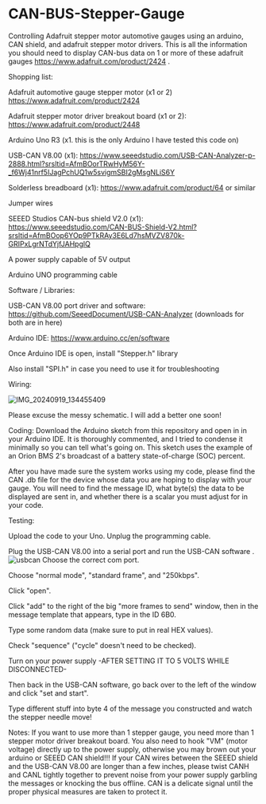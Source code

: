 # CAN-BUS-Stepper-Gauge
Controlling Adafruit stepper motor automotive gauges using an arduino, CAN shield, and adafruit stepper motor drivers.
This is all the information you should need to display CAN-bus data on 1 or more of these adafruit gauges https://www.adafruit.com/product/2424 .

Shopping list:

Adafruit automotive gauge stepper motor (x1 or 2) https://www.adafruit.com/product/2424

Adafruit stepper motor driver breakout board (x1 or 2): https://www.adafruit.com/product/2448

Arduino Uno R3 (x1. this is the only Arduino I have tested this code on)

USB-CAN V8.00 (x1): https://www.seeedstudio.com/USB-CAN-Analyzer-p-2888.html?srsltid=AfmBOorTRwHyM56Y-_f6Wj41nrf5IJagPchUQ1w5svigmSBI2gMsgNLiS6Y

Solderless breadboard (x1): https://www.adafruit.com/product/64 or similar

Jumper wires

SEEED Studios CAN-bus shield V2.0 (x1): https://www.seeedstudio.com/CAN-BUS-Shield-V2.html?srsltid=AfmBOop6YOp9PTkRAy3E6Ld7hsMVZV870k-GRIPxLgrNTdYjfJAHpglQ

A power supply capable of 5V output

Arduino UNO programming cable


Software / Libraries:

USB-CAN V8.00 port driver and software: https://github.com/SeeedDocument/USB-CAN-Analyzer (downloads for both are in here)

Arduino IDE: https://www.arduino.cc/en/software

Once Arduino IDE is open, install "Stepper.h" library

Also install "SPI.h" in case you need to use it for troubleshooting


Wiring:

![IMG_20240919_134455409](https://github.com/user-attachments/assets/3fb9342c-3325-4330-a01d-5a4191fff1aa)

Please excuse the messy schematic. I will add a better one soon!


Coding: 
Download the Arduino sketch from this repository and open in in your Arduino IDE. It is thoroughly commented, and I tried to condense it minimally so you can tell what's going on. This sketch uses the example of an Orion BMS 2's broadcast of a battery state-of-charge (SOC) percent.

After you have made sure the system works using my code, please find the CAN .db file for the device whose data you are hoping to display with your gauge. You will need to find the message ID, what byte(s) the data to be displayed are sent in, and whether there is a scalar you must adjust for in your code.


Testing:

Upload the code to your Uno. Unplug the programming cable.

Plug the USB-CAN V8.00 into a serial port and run the USB-CAN software
. 
![usbcan](https://github.com/user-attachments/assets/c911e63f-1156-435f-ada7-694827c0ba28)
Choose the correct com port.

Choose "normal mode", "standard frame", and "250kbps".

Click "open".

Click "add" to the right of the big "more frames to send" window, then in the message template that appears, type in the ID 6B0. 

Type some random data (make sure to put in real HEX values). 

Check "sequence" ("cycle" doesn't need to be checked).

Turn on your power supply -AFTER SETTING IT TO 5 VOLTS WHILE DISCONNECTED-

Then back in the USB-CAN software, go back over to the left of the window and click "set and start".

Type different stuff into byte 4 of the message you constructed and watch the stepper needle move!

Notes:
If you want to use more than 1 stepper gauge, you need more than 1 stepper motor driver breakout board. You also need to hook "VM" (motor voltage) directly up to the power supply, otherwise you may brown out your arduino or SEEED CAN shield!!!
If your CAN wires between the SEEED shield and the USB-CAN V8.00 are longer than a few inches, please twist CANH and CANL tightly together to prevent noise from your power supply garbling the messages or knocking the bus offline. CAN is a delicate signal until the proper physical measures are taken to protect it.
